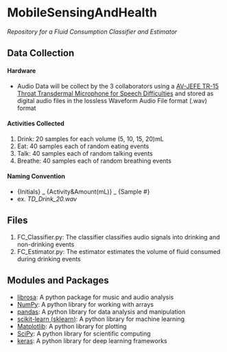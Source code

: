 # MobileSensingAndHealth
*Repository for a Fluid Consumption Classifier and Estimator*

## Data Collection
####  Hardware
- Audio Data will be collect by the 3 collaborators using a [AV-JEFE TR-15 Throat Transdermal Microphone for Speech Difficulties](https://www.superaudioworld.com/product-page/av-jefe-tr-15-throat-transdermal-microphone-for-speech-difficulties) and stored as digital audio files in the lossless Waveform Audio File format (.wav) format
#### Activities Collected
1. Drink: 20 samples for each volume (5, 10, 15, 20)mL
2. Eat: 40 samples each of random eating events
3. Talk: 40 samples each of random talking events
4. Breathe: 40 samples each of random breathing events
#### Naming Convention
- {Initials} _ {Activity&Amount(mL)} _ {Sample #}
- ex. *TD_Drink_20.wav* 




## Files
1. FC_Classifier.py: 
The classifier classifies audio signals into drinking and non-drinking events
2. FC_Estimator.py: 
The estimator estimates the volume of fluid consumed during drinking events

## Modules and Packages
- [librosa](https://pypi.org/project/librosa/): A python package for music and audio analysis 
- [NumPy](https://numpy.org/): A python library for working with arrays
- [pandas](https://pandas.pydata.org/): A python library for data analysis and manipulation 
- [scikit-learn (sklearn)](https://scikit-learn.org/stable/): A python library for machine learning
- [Matplotlib](https://matplotlib.org/): A python library for plotting
- [SciPy](https://www.scipy.org/): A python library for scientific computing
- [keras](keras.io): A python library for deep learning frameworks
